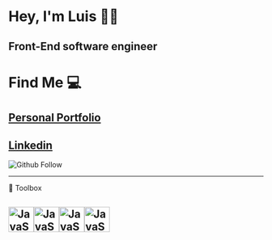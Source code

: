 # Hey, I'm Luis 🙋‍♂️

## Front-End software engineer 

# Find Me 💻

## [Personal Portfolio](https://www.luishernandezdev.com/) 
## [Linkedin](https://www.linkedin.com/in/datboiluiskrrt/)


![Github Follow](https://img.shields.io/github/followers/datboiluiskrrt?style=social)

---

🧰 Toolbox

<img src="https://seeklogo.com/images/J/javascript-js-logo-2949701702-seeklogo.com.png" alt="JavaScript Logo" width="50" height="50"/><img src="https://seeklogo.com/images/R/react-logo-7B3CE81517-seeklogo.com.png" alt="JavaScript Logo" width="50" height="50"/><img src="https://seeklogo.com/images/N/nodejs-logo-065257DE24-seeklogo.com.png" alt="JavaScript Logo" width="50" height="50"/><img src="https://image.shutterstock.com/image-photo/image-260nw-684826648.jpg" alt="JavaScript Logo" width="50" height="50"/>
---



